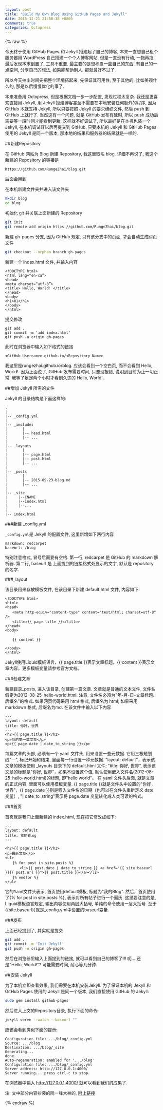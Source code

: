 ```yaml
---
layout: post
title: "Build My Own Blog Using GitHub Pages and Jekyll"
date: 2015-12-21 21:50:38 +0800
comments: true
categories: Octopress
---
```


{% raw %}

今天终于使用 GitHub Pages 和 Jekyll 搭建起了自己的博客, 本来一直想自己租个服务器用 WordPress 自己搭建一个个人博客网站, 但是一直没有行动, 一拖再拖. 最后发现本末倒置了, 工具不重要, 最主要的是想积累一些自己的东西, 有自己的一点空间, 分享自己的想法, 如果能帮助别人, 那就最好不过了.

<!--More-->

所以今天抽出时间先把整个环境搭起来, 先保证其可用性, 至于其他的, 比如美观什么的, 那是以后慢慢优化的事了.

本来准备用 Octopress, 但是根据文档一步一步配置, 发现过程太复杂. 我还是更喜欢直接用 Jekyll, 用 Jekyll 搭建博客甚至不需要在本地安装任何额外的程序, 因为 GitHub 本就支持 Jekyll, 所以只要按照 Jekyll 的要求组织文件, 然后 push 到 GitHub 上就行了. 当然这有一个问题, 就是 GitHub 发布有延时, 所以 push 成功后需要等一段时间才能看到更新, 这样就不好调试了, 所以最好是在本机也装一个 Jekyll, 在本机调试好以后再提交到 GitHub. 只要本机的 Jekyll 和 GitHub Pages 使用的 Jekyll 是同一个版本, 那本地的结果和服务器的结果就是一样的.

##新建Repository

在 GitHub 网站为 Blog 新建 Repository, 我这里取名 blog. 详细不再说了, 我这个新建的 Repository 的链接是

```
https://github.com/RungeZhai/blog.git
```

后面会用到.

在本机新建文件夹并进入该文件夹

``` bash
mkdir blog
cd blog
```

初始化 git 并关联上面新建的 Repository

``` bash
git init
git remote add origin https://github.com/RungeZhai/blog.git
```

新建 gh-pages 分支, 因为 GitHub 规定, 只有该分支中的页面, 才会自动生成网页文件

``` bash
git checkout --orphan branch gh-pages
```

新建一个 index.html 文件, 并输入内容

```
<!DOCTYPE html>
<html lang=“en-ca”>
<head>
<meta charset=“utf-8”>
<title> Hello, World! </title>
</head>
<body>
<h1>H1</h1>
</body>
</html>

```

提交修改

```
git add .
git commit -m 'add index.html'
git push -u origin gh-pages
```

此时在浏览器中输入如下格式的链接

```
<GitHub Username>.github.io/<Repository Name>
```

我这里是rungezhai.github.io/blog. 应该会看到一个空白页, 而不会看到 Hello, World!. 因为上面说了, GitHub 发布需要时间, 只要没报错, 说明到目前为止一切正常. 我等了足足两个小时才看到久违的 Hello, World!.

##增加 Jekyll 所需的文件

Jekyll 的目录结构是下面这样的:

```
.
|
|-- _config.yml
|
|-- _includes
|       |
|       |-- head.html
|       |-- ...
|
|-- _layouts
|       |
|       |-- page.html
|       |-- post.html
|       |-- ...
|
|-- _posts
|       |
|       |-- 2015-09-23-blog.md
|       |-- ...
|
|-- _site
|     |--CNAME
|     |--index.html
|     |--...
|
|-- index.html

```

###新建 _config.yml

`_config.yml`是 Jekyll 的配置文件, 这里新增如下两行内容

```
markdown: redcarpet
baseurl: /blog
```

特别注意格式, 冒号后面要有空格. 第一行, redcarpet 是 GitHub 的 markdown 解析器. 第二行, baseurl 是 上面提到的链接格式处显示的文字, 默认是 repository 的名字.

###_layout

该目录用来存放模板文件, 在该目录下新建 default.html 文件, 内容如下:

```
<!DOCTYPE html>
<html>
<head>
　　<meta http-equiv="content-type" content="text/html; charset=utf-8" />
　　<title>{{ page.title }}</title>
</head>
<body>

　　{{ content }}

</body>
</html>

```

Jekyll使用Liquid模板语言，{{ page.title }}表示文章标题，{{ content }}表示文章内容，更多模板变量请参考官方文档。

###创建文章

新建目录_posts, 进入该目录, 创建第一篇文章. 文章就是普通的文本文件, 文件名假定为2012-08-25-hello-world.html. 注意, 文件名必须为"年-月-日-文章标题.后缀名"的格式. 如果网页代码采用 html 格式, 后缀名为 html; 如果采用 markdown 格式, 后缀名为md. 在该文件中输入以下内容

```
---
layout: default
title: 你好，世界
---
<h2>{{ page.title }}</h2>
<p>我的第一篇文章</p>
<p>{{ page.date | date_to_string }}</p>

```

每篇文章的头部, 必须有一个 yaml 文件头, 用来设置一些元数据. 它用三根短划线"—", 标记开始和结束, 里面每一行设置一种元数据. "layout: default"，表示该文章的模板使用 _layouts 目录下的 default.html 文件; "title: 你好, 世界”, 表示该文章的标题是"你好, 世界"，如果不设置这个值, 默认使用嵌入文件名(2012-08-25-hello-world.html)的标题, 即"hello world"。 在 yaml 文件头后面, 就是文章的正式内容, 里面可以使用模板变量. {{ page.title }}就是文件头中设置的"你好，世界"，{{ page.date }}则是嵌入文件名的日期（也可以在文件头重新定义 date 变量）, "| date_to_string"表示将 page.date 变量转化成人类可读的格式。

###首页

首页就是我们上面新建的 index.html, 现在把它修改成如下:

```
---
layout: default
title: 我的Blog
---

<h2>{{ page.title }}</h2>
<p>最新文章</p>
<ul>
　　{% for post in site.posts %}
　　　　<li>{{ post.date | date_to_string }} <a href="{{ site.baseurl }}{{ post.url }}">{{ post.title }}</a></li>
　　{% endfor %}
</ul>

```

它的Yaml文件头表示, 首页使用default模板, 标题为"我的Blog". 然后，首页使用了{% for post in site.posts %}, 表示对所有帖子进行一个遍历. 这里要注意的是, Liquid模板语言规定, 输出内容使用两层大括号, 单纯的命令使用一层大括号. 至于{{site.baseurl}}就是_config.yml中设置的baseurl变量.

###发布

上面已经提到了, 其实就是提交

``` bash
git add .
git commit -m 'Init Jekyll'
git push -u origin gh-pages
```

然后在浏览器里输入上面提到的链接, 就可以看到自己的博客了!!! 呃… 还是"Hello, World!“? 可能需要时间, 耐心等几分钟.

##安装 Jekyll

为了本机立即查看效果, 我们需要在本机安装Jekyll. 为了保证本机的 Jekyll 和 GitHub Pages 使用的 Jekyll 是同一个版本, 我们直接使用 GitHub 的 Jekyll:

``` bash
sudo gem install github-pages
```

然后进入上文的Repository目录, 执行下面的命令:

``` bash
jekyll serve --watch --baseurl ""
```

应该会看到类似下面的提示:

```
Configuration file: .../blog/_config.yml
Source: .../blog
Destination: .../blog/_site
Generating...
done.
Auto-regeneration: enabled for '.../blog'
Configuration file: .../blog/_config.yml
Server address: http://127.0.0.1:4000/
Server running... press ctrl-c to stop.
```

在浏览器中输入 http://127.0.0.1:4000/ 就可以看到我们的成果了.

注: 文中部分内容抄袭的阮一峰大神的, [附上链接](http://www.ruanyifeng.com/blog/2012/08/blogging_with_jekyll.html)

{% endraw %}
